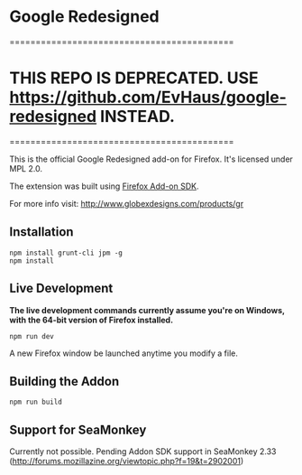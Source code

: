 # Google Redesigned

===========================================

# THIS REPO IS DEPRECATED. USE https://github.com/EvHaus/google-redesigned INSTEAD.

===========================================

This is the official Google Redesigned add-on for Firefox. It's licensed under MPL 2.0.

The extension was built using [Firefox Add-on SDK](https://developer.mozilla.org/en-US/Add-ons/SDK).

For more info visit: http://www.globexdesigns.com/products/gr

## Installation

```
npm install grunt-cli jpm -g
npm install
```

## Live Development

__The live development commands currently assume you're on Windows, with the 64-bit
version of Firefox installed.__

```
npm run dev
```

A new Firefox window be launched anytime you modify a file.

## Building the Addon

```
npm run build
```

## Support for SeaMonkey

Currently not possible. Pending Addon SDK support in SeaMonkey 2.33 (http://forums.mozillazine.org/viewtopic.php?f=19&t=2902001)
